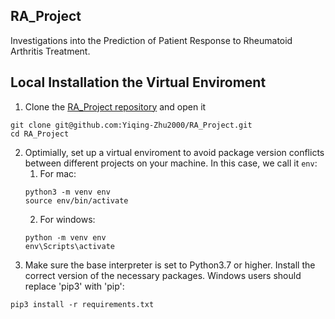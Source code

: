 ## RA_Project
Investigations into the Prediction of Patient Response to Rheumatoid Arthritis Treatment.

## Local Installation the Virtual Enviroment 
1. Clone the [RA_Project repository](https://github.com/Yiqing-Zhu2000/RA_Project) and open it
```
git clone git@github.com:Yiqing-Zhu2000/RA_Project.git
cd RA_Project
```
2. Optimially, set up a virtual enviroment to avoid package version conflicts between different projects
on your machine. In this case, we call it `env`:
   1. For mac:
    ```
    python3 -m venv env
    source env/bin/activate
    ```
   2. For windows:
    ```
    python -m venv env
    env\Scripts\activate
    ```
3. Make sure the base interpreter is set to Python3.7 or higher. Install the correct version of the necessary packages. Windows users should replace 'pip3' with 'pip':
```
pip3 install -r requirements.txt
```
